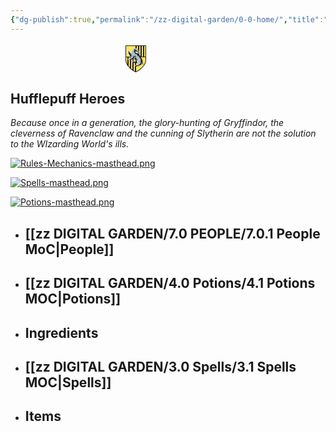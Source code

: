 ```yaml
---
{"dg-publish":true,"permalink":"/zz-digital-garden/0-0-home/","title":"Hufflepuff Heroes","tags":["gardenEntry"]}
---
```


<svg xmlns="http://www.w3.org/2000/svg" viewBox="0 0 48 48" width="400" height="48px"><path fill="#fee35f" d="M24.5,4.5h-16v23c0,7,7,15,16,19c9-4,16-12,16-19v-23H24.5z"/><path fill="#212121" d="M24.5,47.047l-0.203-0.09C14.854,42.76,8,34.577,8,27.5V4h33v23.5 c0,7.077-6.854,15.26-16.297,19.457L24.5,47.047z M9,5v22.5c0,6.543,6.649,14.443,15.5,18.452C33.352,41.944,40,34.043,40,27.5V5 H9z"/><rect width="2" height="17.5" x="28" y="4.5" fill="#212121"/><path fill="#212121" d="M23,22v23.782c0.494,0.25,0.993,0.492,1.5,0.718c0.169-0.075,0.332-0.161,0.5-0.239V22h1V4.5h-1.5 H24V22H23z"/><rect width="2" height="17.5" x="32" y="4.5" fill="#212121"/><rect width="2" height="17.5" x="36" y="4.5" fill="#212121"/><path fill="#212121" d="M11,22v13.215c0.581,0.936,1.248,1.858,2,2.754V22H11z"/><path fill="#212121" d="M19,22v21.385c0.648,0.451,1.313,0.886,2,1.295V22H19z"/><path fill="#212121" d="M15,22v18.103c0.633,0.614,1.297,1.211,2,1.784V22H15z"/><rect width="32.106" height="1" x="8.383" y="22" fill="#212121"/><g><path fill="#b0bec5" d="M31.794,15.932c0,0-1.704-2.071-2.794-3.161s-1.015-2.265-2.475-2.996 C26.42,8.21,25.742,7.949,24.751,8.94c-1.983-0.209-2.035,0.313-2.035,0.313s-1.565-0.73-1.983,0.626 c-1.461,0.522-3.913,3.496-3.913,3.496l0.887,0.157c0,0-0.887,1.565-1.096,2.609c-1.513-0.783-2.765-1.409-2.765-1.409 s-0.47-3.026-2.4-4.174c-0.417,0.365-0.052,1.2-0.052,1.2l-1.044-0.104l0.678,1.513l-0.73,0.104c0,0,1.096,2.035,1.617,3.757 c-0.835,0.783,1.617,2.348,1.617,2.348l-0.574,0.73c0,0,2.661,2.452,3.652,2.661l-1.931,2.139c0,0-1.826-0.47-2.765,0.991 c-0.939,1.461,0.417,1.722,0.887,1.565c1.096,0.73,2.087-0.157,2.087-0.157s4.018-0.313,6.783-2.609 c0.574,1.513,1.461,1.565,1.461,1.565s0.574,2.765-0.313,2.87c-0.887,0.104-2.713-0.939-3.704-0.73 c-0.991,0.209-1.148,1.357-1.148,1.357l0.522,0.157c0,0-0.261,1.304,0.73,1.044c0.313,0.835,1.409,0,1.409,0l0.783,0.73 c0,0-0.522,0.887,1.044,0.887s2.974-0.104,2.974-0.104s0.678,0.574,2.191-0.522c0.052,1.565,0.104,2.348-1.304,2.765 c-1.409,0.417-3.391,0.365-3.809,1.357c-0.417,0.991,1.044,1.931,2.244,1.304c1.826,0.574,2.4-0.522,2.4-0.522 s1.304,0.417,2.191-0.417c0.887-0.835,1.617,0,2.4-1.304c1.252,0.104,1.774-1.983,1.774-1.983s0.157,2.244,1.148,1.252 c1.096,1.2,3.287,0.522,2.244,0c-1.044-0.522-1.774-3.704-1.774-4.852s-0.209-3.078-1.617-4.591s-0.313-3.078-2.244-4.226 s-3.861-3.391-3.861-3.391s1.984,0.742,3.965,0.678C32.994,17.966,32.368,16.505,31.794,15.932z"/></g><g><path fill="#fafafa" d="M28.846,15.984c0,0-0.522-1.461-1.174-1.931c-0.652-0.47-3.183-1.044-3.183-1.044l-0.965,1.2 c0,0-0.078,1.748,0.73,2.296c0.809,0.548,1.07,0.183,1.07,0.183s-0.704-0.835-0.417-1.774 C25.194,13.975,27.568,14.601,28.846,15.984z"/></g><g><path fill="#212121" d="M27.516,16.488c0,0,1.983,0.913,1.67,1.296c-0.878-0.278-2.226-0.913-2.226-0.913 s-1.948,0.07-2.678-1.044c-0.73-1.113-0.626-2.4,0.487-2.4c1.113,0,0.974,0.557,0.974,0.557s0.557-0.278,1.217,0.07 s1.878,1.913,1.878,1.913l1.53,0.696l-1.044-1.391c0,0-1.635-1.983-2.157-2.052s-1.183-0.243-0.835-0.661 c-0.626-0.626-1.357-1.009-1.357-1.009s-0.8,0.243-1.113,0.104c-0.313-0.139,0.209-0.765,0.209-0.765s-0.522-0.73-0.939-0.904 c-0.417-0.174-1.635,0.591-1.044,1.113c0.591,0.522,0.522,0.487,0.209,1.009c-0.313,0.522-1.322,2.087-0.417,3.652 c0-1.252,0.8-1.183,0.87-0.243c0.07,0.939,0.904,2.296,1.322,2.609c0.209-0.835,0.939,0,0.939,0s0.8-0.07,1.391,0.487 c0.591,0.557,0.765,3.2,0.765,3.2s0.73-2.157,1.704-1.183c0.974,0.974,1.461,3.2,1.565,4.139c0.383-0.8,0.313-1.844,0.73-1.217 c0.417,0.626,2.226,5.044,0.87,6.922c0.591,1.53-0.104,2.748-0.765,2.783c0.87,0.626-0.8,1.183-1.739,1.009 c0.626,0.87,0.07,1.148-0.87,1.391c-0.939,0.243-2.852,0.591-4.035,0.696c-1.183,0.104-0.557,1.322-0.557,1.322 s0.696,0.383,1.322-0.278c0.626,0.661,1.6-0.278,1.6-0.278s0.904,0.696,2.191-0.591c1.391,0.278,2.435-1.217,2.435-1.217 s1.635,0.557,1.878-1.6c0.661-0.174,0.522-1.113,0.139-1.391s-0.383-1.113,0.139-1.67c0.278,1.287,0.87,1.704,0.87,1.704 s-0.174,1.67,2.226,2.365c-0.939-1.183-1.844-2.157-1.148-2.887c-0.417-0.661-0.487-1.635-0.417-2.052 c0.07-0.417-0.035-1.739-0.487-2.817c-0.452-1.078-1.809-3.27-1.809-3.27s-0.183-2.983-4.531-5.174 c0.209-0.278,1.574-0.6,1.574-0.6S28.872,16.766,27.516,16.488z"/></g><g><path fill="#212121" d="M27.481,32.071c0,0-0.035-0.835-1.148-1.322c0.313-1.357-0.035-3.096-0.87-3.131 c-0.835-0.035-1.391,2.087-1.009,2.922c-0.87-0.035-0.626-0.278-1.044-0.522s-0.835,0.452-0.835,0.452s-2.122-1.217-2.817-0.87 s0.07,1.53,0.348,1.635c0.278,0.104,1.496-0.07,1.496-0.07s0.626,1.565,1.67,1.287c1.044-0.278,2.052-0.278,2.052-0.278 s0.417,0.383,0.904,0.209C26.716,32.21,27.481,32.071,27.481,32.071z"/></g><g><path fill="#212121" d="M26.82,28.141c0,0-0.278-0.939-0.87-1.357c-0.591-0.417-0.661,0.417-0.661,0.417 s-0.417-0.835-0.835-0.765c-0.417,0.07,0.07,0.87-1.009,1.217c0.139-1.148-1.357-2.504-1.357-2.504s1.009,0.035,0.835-0.487 c-0.174-0.522,0.974-0.8,0.939-1.322c-0.035-0.522,0.313-1.67-0.661-1.426c-0.974,0.243-1.357,0.87-1.113,1.53 s-0.174,1.217-0.904,1.635c-0.73,0.417-1.635,0.591-1.635,0.591s-0.348,0.661-1.357,0.765c-0.035,0.626-1.391,0.383-1.391,0.383 s-0.904,0.696-1.739,0.487c-0.835-0.209,0-1.426,1.113-1.217c0.626-0.87,1.357-0.939,1.704-1.009 c0.348-0.07-0.139-0.835,1.426-1.078s1.809-1.6,1.217-2.191c-0.591-0.591-0.139-1.461,0.696-0.87 c0.835,0.591,1.53,0.383,2.017-0.243c0.487-0.626,1.217-0.243,1.078,0.487c-0.139,0.73,0.522,1.148,0.383,2.122 c-0.139,0.974-0.209,1.183,0.87,1.844C26.646,25.81,27.307,27.201,26.82,28.141z"/></g><g><path fill="#212121" d="M16.629,17.079c0,0-0.278,1.6,0.313,2.331c0.278-0.696,0.626-0.835,0.626-0.835s0.174,2.226,0,2.887 c-0.174,0.661-0.487,1.113-0.487,1.113s-0.174-1.496-0.904-0.835c-0.87-0.557-1.113-0.765-1.357-1.739 c-0.243-0.974-1.148-1.357-1.148-2.157s-1.113-0.591-0.696-1.322c0.417-0.73-0.348-1.496-0.209-2.017s0.73-1.113,0.73-1.113 s0.104,1.113,0.8,1.426c0.696,0.313-0.035,0.661,0.904,1.391C16.142,16.94,16.629,17.079,16.629,17.079z"/></g><g><path fill="#fafafa" d="M14.055,19.166c0,0-0.47-0.626-1.2-1.226c-0.73-0.6-0.548-0.809-0.47-1.487 c0.078-0.678-0.496-1.617-0.939-2.661c-0.444-1.043,0.678-1.33,0.522-1.904c-0.107-0.394,0.077-0.631,0.205-0.746 c-0.216-0.222-0.456-0.423-0.727-0.584c-0.417,0.365-0.052,1.2-0.052,1.2l-1.044-0.104l0.678,1.513l-0.73,0.104 c0,0,1.096,2.035,1.617,3.757c-0.835,0.783,1.617,2.348,1.617,2.348l-0.574,0.73c0,0,1.803,1.659,2.993,2.36 c-0.381-0.403-1.686-1.8-1.975-2.334C13.637,19.506,14.055,19.166,14.055,19.166z"/><polygon fill="#fafafa" points="10.505,8.418 10.481,8.366 10.371,8.418"/></g><g><path fill="#fafafa" d="M27.151,27.671c0,0-0.991,2.452-0.104,3.444c0.887,0.991,0.678,2.191,0.417,2.609 c-0.261,0.417-0.73,0.991-1.931,1.252c1.617,0.47,2.661-1.096,2.765-1.357c0.104-0.261,0.261-1.304,0.052-2.244 s-0.887-2.139-0.887-2.139S27.829,28.506,27.151,27.671z"/></g><g><path fill="#fafafa" d="M20.606,9.964c0,0-2.882,1.428-3.787,3.411c0.244,0.132,0.659,0.26,0.659,0.26s-0.989,1.819-0.862,3 c0.734-1.66,1.5-3.415,2.202-4.181c-0.606,0.128-0.798,0.223-0.798,0.223S19.681,10.507,20.606,9.964z"/></g></svg>
## Hufflepuff Heroes
*Because once in a generation, the glory-hunting of Gryffindor, the cleverness of Ravenclaw and the cunning of Slytherin are not the solution to the WIzarding World's ills.*

[![Rules-Mechanics-masthead.png](/img/user/zz%20DIGITAL%20GARDEN/Images%20&%20Banners/Rules-Mechanics-masthead.png)](https://site-of-many-things.vercel.app/zz-digital-garden/1-0-2-0-rules/2-0-house-rules/2-1-house-rules-mo-c/)

[![Spells-masthead.png](/img/user/zz%20DIGITAL%20GARDEN/Images%20&%20Banners/Spells-masthead.png)](https://site-of-many-things.vercel.app/zz-digital-garden/3-0-spells/3-1-spells-moc/)

[![Potions-masthead.png](/img/user/zz%20DIGITAL%20GARDEN/Images%20&%20Banners/Potions-masthead.png)](https://site-of-many-things.vercel.app/zz-digital-garden/4-0-potions/4-1-potions-moc/)

- ## [[zz DIGITAL GARDEN/7.0 PEOPLE/7.0.1 People MoC\|People]]
- ## [[zz DIGITAL GARDEN/4.0 Potions/4.1 Potions MOC\|Potions]]
- ## Ingredients
- ## [[zz DIGITAL GARDEN/3.0 Spells/3.1 Spells MOC\|Spells]]
- ## Items
